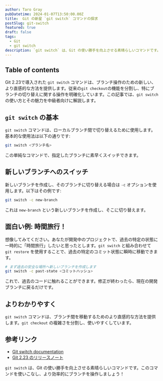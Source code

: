 ```yaml
---
author: Taro Gray
pubDatetime: 2024-01-07T13:50:00.00Z
title:  Git の新星 `git switch` コマンドの探求
postSlug: git-switch
featured: true
draft: false
tags:
  - Git
  - git switch
description: `git switch` は、Git の使い勝手を向上させる素晴らしいコマンドです。このコマンドを使いこなし、より効率的にブランチを操作しましょう！
---
```


## Table of contents

Git 2.23で導入された `git switch` コマンドは、ブランチ操作のための新しい、より直感的な方法を提供します。従来の`git checkout`の機能を分割し、特にブランチの切り替えに関する操作を明確化しています。この記事では、`git switch` の使い方とその魅力を中級者向けに解説します。

## `git switch` の基本

`git switch` コマンドは、ローカルブランチ間で切り替えるために使用します。基本的な使用法は以下の通りです:

```bash
git switch <ブランチ名>
```

この単純なコマンドで、指定したブランチに素早くスイッチできます。

## 新しいブランチへのスイッチ

新しいブランチを作成し、そのブランチに切り替える場合は `-c` オプションを使用します。以下はその例です:

```bash
git switch -c new-branch
```

これは `new-branch` という新しいブランチを作成し、そこに切り替えます。

## 面白い例: 時間旅行！

想像してみてください。あなたが開発中のプロジェクトで、過去の特定の状態に一時的に「時間旅行」したいと思ったとします。`git switch` と組み合わせて `git restore` を使用することで、過去の特定のコミット状態に瞬時に移動できます。

```bash
# まず過去の安全な場所へ新しいブランチを作成します
git switch -c past-state <コミットハッシュ>
```

これで、過去のコードに触れることができます。修正が終わったら、現在の開発ブランチに戻るだけです。

## よりわかりやすく

`git switch` コマンドは、ブランチ間を移動するためのより直感的な方法を提供します。`git checkout` の複雑さを分割し、使いやすくしています。

## 参考リンク

- [Git switch documentation](https://git-scm.com/docs/git-switch)
- [Git 2.23 のリリースノート](https://github.blog/2019-08-16-highlights-from-git-2-23/)

`git switch` は、Git の使い勝手を向上させる素晴らしいコマンドです。このコマンドを使いこなし、より効率的にブランチを操作しましょう！
